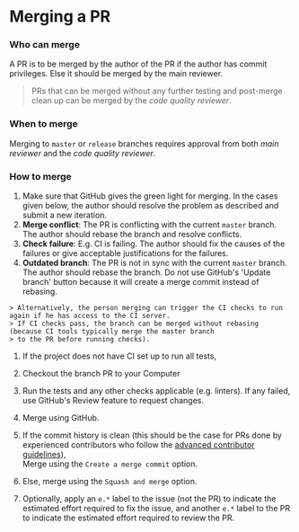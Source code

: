 # Merging a PR

### Who can merge 

A PR is to be merged by the author of the PR if the author has commit privileges. 
Else it should be merged by the main reviewer.
  
  > PRs that can be merged without any further testing and post-merge clean up can be merged by the 
  > _code quality reviewer_.

### When to merge

Merging to `master` or `release` branches requires approval from both _main reviewer_ and the _code quality reviewer_. 

### How to merge

1. Make sure that GitHub gives the green light for merging. In the cases given below, the author should resolve 
   the problem as described and submit a new iteration.
  1. **Merge conflict**: The PR is conflicting with the current `master` branch. The author should rebase the branch
    and resolve conflicts.
  1. **Check failure**: E.g. CI is failing. The author should fix the causes of the failures or give acceptable 
     justifications for the failures.
  1. **Outdated branch**: The PR is not in sync with the current `master` branch. The author should rebase the branch.
    Do not use GitHub's 'Update branch' button because it will create a merge commit instead of rebasing.
    
    > Alternatively, the person merging can trigger the CI checks to run again if he has access to the CI server. 
    > If CI checks pass, the branch can be merged without rebasing (because CI tools typically merge the master branch
    > to the PR before running checks).
    
1. If the project does not have CI set up to run all tests, 
  1. Checkout the branch PR to your Computer
  1. Run the tests and any other checks applicable (e.g. linters). 
     If any failed, use GitHub's Review feature to request changes. 

1. Merge using GitHub. 
  1. If the commit history is clean (this should be the case for PRs done by experienced contributors who follow 
     the [advanced contributor guidelines](docs/AdvancedContributorGuidelines.md)), <br>
     Merge using the `Create a merge commit` option.
  1. Else, merge using the `Squash and merge` option.
  
1. Optionally, apply an `e.*` label to the issue (not the PR) to indicate 
  the estimated effort required to fix the issue, and another `e.*` label to the PR
  to indicate the estimated effort required to review the PR.

